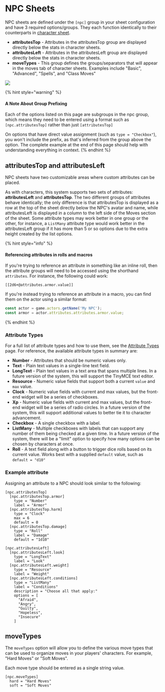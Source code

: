 # NPC Sheets



NPC sheets are defined under the `[npc]` group in your sheet configuration and have 3 required options/groups. They each function identically to their counterparts in [character sheet](character-sheets.md).

* **attributesTop** - Attributes in the attributesTop group are displayed directly below the stats in character sheets.&#x20;
* **attributesLeft** - Attributes in the attributesLeft group are displayed directly below the stats in character sheets.&#x20;
* **moveTypes** - This group defines the groups/separators that will appear in the moves tab of character sheets. Examples include "Basic", "Advanced", "Spells", and "Class Moves"

![](<.gitbook/assets/image (2).png>)

{% hint style="warning" %}
#### A Note About Group Prefixing

Each of the options listed on this page are subgroups in the npc group, which means they need to be entered using a format such as `[npc.attributesTop]` rather than just `[attributesTop]`

On options that have direct value assignment (such as `type = "Checkbox"`), you won't include the prefix, as that's inferred from the group above the option. The complete example at the end of this page should help with understanding everything in context.
{% endhint %}

## attributesTop and attributesLeft

NPC sheets have two customizable areas where custom attributes can be placed.

As with characters, this system supports two sets of attributes: **attributesLeft** and **attributesTop**. The two different groups of attributes behave identically; the only difference is that attributesTop is displayed as a row at the top of the sheet directly below the NPC's avatar and name, while attributesLeft is displayed in a column to the left side of the Moves section of the sheet. Some attribute types may work better in one group or the other, for instance, a `ListMany` attribute type would work better in the attributesLeft group if it has more than 5 or so options due to the extra height created by the list options.

{% hint style="info" %}
#### Referencing attributes in rolls and macros

If you're trying to reference an attribute in something like an inline roll, then the attribute groups will need to be accessed using the shorthand `attributes`. For instance, the following could work:

```
[[2d6+@attributes.armor.value]]
```

If you're instead trying to reference an attribute in a macro, you can find them on the actor using a similar format:

```javascript
const actor = game.actors.getName('My NPC');
const armor = actor.attributes.attributes.armor.value;
```
{% endhint %}

### Attribute Types

For a full list of attribute types and how to use them, see the [Attribute Types](configuration-reference-1/attribute-types.md) page. For reference, the available attribute types in summary are:

* **Number** - Attributes that should be numeric values only.
* **Text** - Plain text values in a single-line text field.
* **LongText** - Plain text values in a text area that spans multiple lines. In a future version of the system, this will support the TinyMCE text editor.
* **Resource** - Numeric value fields that support both a current `value` and `max` value.
* **Clock** - Numeric value fields with current and max values, but the front-end widget will be a series of checkboxes.
* **Xp** - Numeric value fields with current and max values, but the front-end widget will be a series of radio circles. In a future version of the system, this will support additional values to better tie it to character advancement.
* **Checkbox** - A single checkbox with a label.
* **ListMany** - Multiple checkboxes with labels that can support any number of them being checked at a given time. In a future version of the system, there will be a "limit" option to specify how many options can be chosen by characters at once.
* **Roll** - A text field along with a button to trigger dice rolls based on its current value. Works best with a supplied `default` value, such as `default = "d10"`

### Example attribute

Assigning an attribute to a NPC should look similar to the following:

```
[npc.attributesTop]
  [npc.attributesTop.armor]
    type = "Number"
    label = "Armor"
  [npc.attributesTop.harm]
    type = "Clock"
    max = 6
    default = 0
  [npc.attributesTop.damage]
    type = "Roll"
    label = "Damage"
    default = "1d10"

[npc.attributesLeft]
  [npc.attributesLeft.look]
    type = "LongText"
    label = "Look"
  [npc.attributesLeft.weight]
    type = "Resource"
    label = "Weight"
  [npc.attributesLeft.conditions]
    type = "ListMany"
    label = "Conditions"
    description = "Choose all that apply:"
    options = [
      "Afraid",
      "Angry",
      "Guilty",
      "Hopeless",
      "Insecure"
    ]

```

## moveTypes

The `moveTypes` option will allow you to define the various move types that can be used to organize moves in your players' characters. For example, "Hard Moves" or "Soft Moves".

Each move type should be entered as a single string value.

```
[npc.moveTypes]
  hard = "Hard Moves"
  soft = "Soft Moves"
```
